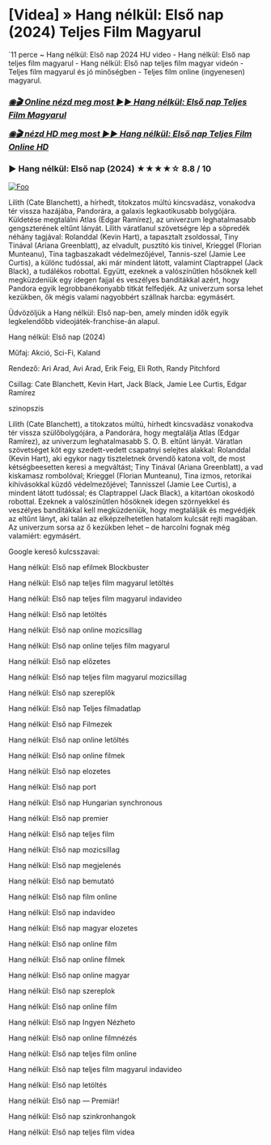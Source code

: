 <h1 tabindex="-1" class="heading-element" dir="auto">[Videa] » Hang nélkül: Első nap (2024) Teljes Film Magyarul</h1>

`11 perce ~ Hang nélkül: Első nap 2024 HU video - Hang nélkül: Első nap teljes film magyarul - Hang nélkül: Első nap teljes film magyar videón - Teljes film magyarul és jó minőségben - Teljes film online (ingyenesen) magyarul.

<b><i><h3> <a href="http://dmov.fun/hu/movie/762441/a-quiet-place-nbsp-day-one-githuu" rel="nofollow">◉🎬 Online nézd meg most ►► Hang nélkül: Első nap Teljes Film Magyarul</a></b></i></h>

<b><i><h> <a href="http://dmov.fun/hu/movie/762441/a-quiet-place-nbsp-day-one-githuu" rel="nofollow">◉🎬 nézd HD meg most ►► Hang nélkül: Első nap Teljes Film Online HD</a></b></i></h3>

### ▶️ Hang nélkül: Első nap (2024) ★★★★☆ 8.8 / 10

<a href="http://dmov.fun/hu/movie/762441/a-quiet-place-nbsp-day-one-githuu" rel="nofollow"><img src="https://camo.githubusercontent.com/917e6ed5c302499242165dcc02bdbce85c075fd21b35918eb9c0b771855261b8/68747470733a2f2f7374617469632e7769787374617469632e636f6d2f6d656469612f6232343966395f61646163386637306662336634356238383639313639366337376465313866337e6d76322e676966" alt="Foo" style="max-width: 100%;"></a>

Lilith (Cate Blanchett), a hírhedt, titokzatos múltú kincsvadász, vonakodva tér vissza hazájába, Pandorára, a galaxis legkaotikusabb bolygójára. Küldetése megtalálni Atlas (Edgar Ramírez), az univerzum leghatalmasabb gengszterének eltűnt lányát. Lilith váratlanul szövetségre lép a söpredék néhány tagjával: Rolanddal (Kevin Hart), a tapasztalt zsoldossal, Tiny Tinával (Ariana Greenblatt), az elvadult, pusztító kis tinivel, Krieggel (Florian Munteanu), Tina tagbaszakadt védelmezőjével, Tannis-szel (Jamie Lee Curtis), a különc tudóssal, aki már mindent látott, valamint Claptrappel (Jack Black), a tudálékos robottal. Együtt, ezeknek a valószínűtlen hősöknek kell megküzdeniük egy idegen fajjal és veszélyes banditákkal azért, hogy Pandora egyik legrobbanékonyabb titkát felfedjék. Az univerzum sorsa lehet kezükben, ők mégis valami nagyobbért szállnak harcba: egymásért.

Üdvözöljük a Hang nélkül: Első nap-ben, amely minden idők egyik legkelendőbb videojáték-franchise-án alapul.

Hang nélkül: Első nap (2024)

Műfaj: Akció, Sci-Fi, Kaland

Rendező: Ari Arad, Avi Arad, Erik Feig, Eli Roth, Randy Pitchford

Csillag: Cate Blanchett, Kevin Hart, Jack Black, Jamie Lee Curtis, Edgar Ramírez

szinopszis

Lilith (Cate Blanchett), a titokzatos múltú, hírhedt kincsvadász vonakodva tér vissza szülőbolygójára, a Pandorára, hogy megtalálja Atlas (Edgar Ramírez), az univerzum leghatalmasabb S. O. B. eltűnt lányát. Váratlan szövetséget köt egy szedett-vedett csapatnyi selejtes alakkal: Rolanddal (Kevin Hart), aki egykor nagy tiszteletnek örvendő katona volt, de most kétségbeesetten keresi a megváltást; Tiny Tinával (Ariana Greenblatt), a vad kiskamasz rombolóval; Krieggel (Florian Munteanu), Tina izmos, retorikai kihívásokkal küzdő védelmezőjével; Tannisszel (Jamie Lee Curtis), a mindent látott tudóssal; és Claptrappel (Jack Black), a kitartóan okoskodó robottal. Ezeknek a valószínűtlen hősöknek idegen szörnyekkel és veszélyes banditákkal kell megküzdeniük, hogy megtalálják és megvédjék az eltűnt lányt, aki talán az elképzelhetetlen hatalom kulcsát rejti magában. Az univerzum sorsa az ő kezükben lehet – de harcolni fognak még valamiért: egymásért.

Google kereső kulcsszavai:

Hang nélkül: Első nap efilmek Blockbuster

Hang nélkül: Első nap teljes film magyarul letöltés

Hang nélkül: Első nap teljes film magyarul indavideo

Hang nélkül: Első nap letöltés

Hang nélkül: Első nap online mozicsillag

Hang nélkül: Első nap online teljes film magyarul

Hang nélkül: Első nap előzetes

Hang nélkül: Első nap teljes film magyarul mozicsillag

Hang nélkül: Első nap szereplők

Hang nélkül: Első nap Teljes filmadatlap

Hang nélkül: Első nap Filmezek

Hang nélkül: Első nap online letöltés

Hang nélkül: Első nap online filmek

Hang nélkül: Első nap elozetes

Hang nélkül: Első nap port

Hang nélkül: Első nap Hungarian synchronous

Hang nélkül: Első nap premier

Hang nélkül: Első nap teljes film

Hang nélkül: Első nap mozicsillag

Hang nélkül: Első nap megjelenés

Hang nélkül: Első nap bemutató

Hang nélkül: Első nap film online

Hang nélkül: Első nap indavideo

Hang nélkül: Első nap magyar elozetes

Hang nélkül: Első nap online film

Hang nélkül: Első nap online filmek

Hang nélkül: Első nap online magyar

Hang nélkül: Első nap szereplok

Hang nélkül: Első nap online film

Hang nélkül: Első nap Ingyen Nézheto

Hang nélkül: Első nap online filmnézés

Hang nélkül: Első nap teljes film online

Hang nélkül: Első nap teljes film magyarul indavideo

Hang nélkül: Első nap letöltés

Hang nélkül: Első nap — Premiär!

Hang nélkül: Első nap szinkronhangok

Hang nélkül: Első nap teljes film videa
